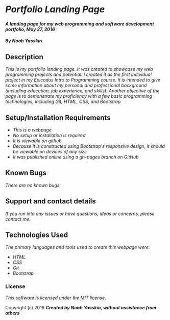 # _Portfolio Landing Page_

#### _A landing page for my web programming and software development portfolio, May 27, 2016_

#### By _**Noah Yasskin**_

## Description

_This is my portfolio landing page. It was created to showcase my web programming projects and potential. I created it as the first individual project in my Epicodus Intro to Programming course. It is intended to give some information about my personal and professional background (including education, job experience, and skills). Another objective of the page is to demonstrate my proficiency with a few basic programming technologies, including Git, HTML, CSS, and Bootstrap_

## Setup/Installation Requirements

* _This is a webpage_
* _No setup or installation is required_
* _It is viewable on github_
* _Because it is constructed using Bootstrap's responsive design, it should be viewable on devices of any size_
* _It was published online using a gh-pages branch on GitHub_

## Known Bugs

_There are no known bugs_

## Support and contact details

_If you run into any issues or have questions, ideas or concerns, please contact me._

## Technologies Used

_The primary languages and tools used to create this webpage were:_
* _HTML_
* _CSS_
* _Git_
* _Bootstrap_

### License

*This software is licensed under the MIT license.*

Copyright (c) 2016 **_Created by Noah Yasskin, without assistance from others_**
